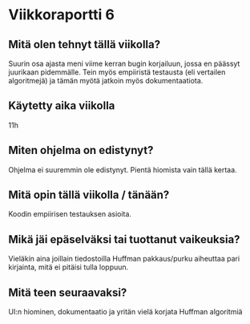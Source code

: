 # Viikkoraportti 6

## Mitä olen tehnyt tällä viikolla?
Suurin osa ajasta meni viime kerran bugin korjailuun, jossa en päässyt juurikaan pidemmälle.
Tein myös empiiristä testausta (eli vertailen algoritmejä) ja tämän myötä jatkoin myös dokumentaatiota.

## Käytetty aika viikolla
11h

## Miten ohjelma on edistynyt?
Ohjelma ei suuremmin ole edistynyt. Pientä hiomista vain tällä kertaa.

## Mitä opin tällä viikolla / tänään?
Koodin empiirisen testauksen asioita.

## Mikä jäi epäselväksi tai tuottanut vaikeuksia?
Vieläkin aina joillain tiedostoilla Huffman pakkaus/purku aiheuttaa pari kirjainta, mitä ei pitäisi tulla loppuun.

## Mitä teen seuraavaksi?
UI:n hiominen, dokumentaatio ja yritän vielä korjata Huffman algoritmiä
